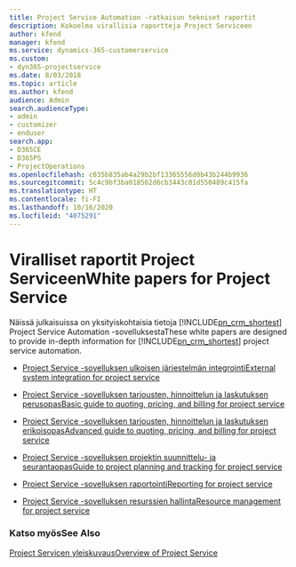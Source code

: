```yaml
---
title: Project Service Automation -ratkaisun tekniset raportit
description: Kokoelma virallisia raportteja Project Serviceen
author: kfend
manager: kfend
ms.service: dynamics-365-customerservice
ms.custom:
- dyn365-projectservice
ms.date: 8/03/2018
ms.topic: article
ms.author: kfend
audience: Admin
search.audienceType:
- admin
- customizer
- enduser
search.app:
- D365CE
- D365PS
- ProjectOperations
ms.openlocfilehash: c035b835ab4a29b2bf13365556d0b43b244b9936
ms.sourcegitcommit: 5c4c9bf3ba018562d6cb3443c01d550489c415fa
ms.translationtype: HT
ms.contentlocale: fi-FI
ms.lasthandoff: 10/16/2020
ms.locfileid: "4075291"
---
```

# <a name="white-papers-for-project-service"></a><span data-ttu-id="fa800-103">Viralliset raportit Project Serviceen</span><span class="sxs-lookup"><span data-stu-id="fa800-103">White papers for Project Service</span></span>

<span data-ttu-id="fa800-104">Näissä julkaisuissa on yksityiskohtaisia tietoja [!INCLUDE[pn_crm_shortest](../includes/pn-crm-shortest.md)] Project Service Automation -sovelluksesta</span><span class="sxs-lookup"><span data-stu-id="fa800-104">These white papers are designed to provide in-depth information for [!INCLUDE[pn_crm_shortest](../includes/pn-crm-shortest.md)] project service automation.</span></span>

-   [<span data-ttu-id="fa800-105">Project Service -sovelluksen ulkoisen järjestelmän integrointi</span><span class="sxs-lookup"><span data-stu-id="fa800-105">External system integration for project service</span></span>](https://go.microsoft.com/fwlink/?LinkId=825445)

-   [<span data-ttu-id="fa800-106">Project Service -sovelluksen tarjousten, hinnoittelun ja laskutuksen perusopas</span><span class="sxs-lookup"><span data-stu-id="fa800-106">Basic guide to quoting, pricing, and billing for project service</span></span>](https://go.microsoft.com/fwlink/?LinkId=825241)

-   [<span data-ttu-id="fa800-107">Project Service -sovelluksen tarjousten, hinnoittelun ja laskutuksen erikoisopas</span><span class="sxs-lookup"><span data-stu-id="fa800-107">Advanced guide to quoting, pricing, and billing for project service</span></span>](https://go.microsoft.com/fwlink/?LinkId=825242)

-   [<span data-ttu-id="fa800-108">Project Service -sovelluksen projektin suunnittelu- ja seurantaopas</span><span class="sxs-lookup"><span data-stu-id="fa800-108">Guide to project planning and tracking for project service</span></span>](https://go.microsoft.com/fwlink/?LinkId=825243)

-   [<span data-ttu-id="fa800-109">Project Service -sovelluksen raportointi</span><span class="sxs-lookup"><span data-stu-id="fa800-109">Reporting for project service</span></span>](https://go.microsoft.com/fwlink/?LinkId=825446)

-   [<span data-ttu-id="fa800-110">Project Service -sovelluksen resurssien hallinta</span><span class="sxs-lookup"><span data-stu-id="fa800-110">Resource management for project service</span></span>](https://go.microsoft.com/fwlink/?LinkId=825244)

### <a name="see-also"></a><span data-ttu-id="fa800-111">Katso myös</span><span class="sxs-lookup"><span data-stu-id="fa800-111">See Also</span></span>
 [<span data-ttu-id="fa800-112">Project Servicen yleiskuvaus</span><span class="sxs-lookup"><span data-stu-id="fa800-112">Overview of Project Service</span></span>](../psa/overview.md)

